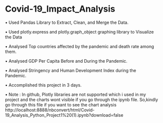 
# Covid-19_Impact_Analysis 
• Used Pandas Library to Extract, Clean, and Merge the Data.

• Used plotly.express and plotly.graph_object graphing library to Visualize the Data

• Analysed Top countries affected by the pandemic and death rate among them.

• Analysed GDP Per Capita Before and During the Pandemic.

• Analysed Stringency and Human Development Index during the Pandemic.

• Accomplished this project in 3 days.

• Note : In github, Plotly libraries are not supported which i used in my project and the charts wont visible if you go through the ipynb file.
So,kindly go through this file if you want to see the chart analysis
http://localhost:8888/nbconvert/html/Covid-19_Analysis_Python_Project1%20(1).ipynb?download=false




